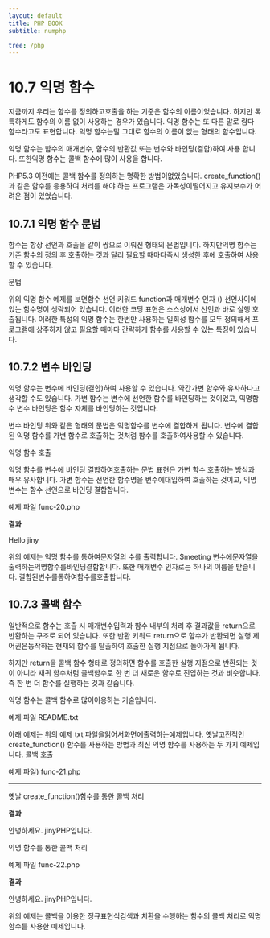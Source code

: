 ```yaml
---
layout: default
title: PHP BOOK
subtitle: numphp

tree: /php
---
```


# 10.7 익명 함수

지금까지 우리는 함수를 정의하고호출을 하는 기준은 함수의 이름이었습니다. 하지만 톡특하게도 함수의 이름 없이 사용하는 경우가 있습니다. 익명 함수는 또 다른 말로 람다 함수라고도 표현합니다. 익명 함수는말 그대로 함수의 이름이 없는 형태의 함수입니다.

익명 함수는 함수의 매개변수, 함수의 반환값 또는 변수와 바인딩(결합)하여 사용 합니다. 또한익명 함수는 콜백 함수에 많이 사용을 합니다.

PHP5.3 이전에는 콜백 함수를 정의하는 명확한 방법이없었습니다. create_function()과 같은 함수를 응용하여 처리를 해야 하는 프로그램은 가독성이떨어지고 유지보수가 어려운 점이 있었습니다.

## 10.7.1 익명 함수 문법

함수는 항상 선언과 호출을 같이 쌍으로 이뤄진 형태의 문법입니다. 하지만익명 함수는 기존 함수의 정의 후 호출하는 것과 달리 필요할 때마다즉시 생성한 후에 호출하여 사용할 수 있습니다.

문법

위의 익명 함수 예제를 보면함수 선언 키워드 function과 매개변수 인자 () 선언사이에 있는 함수명이 생략되어 있습니다. 이러한 코딩 표현은 소스상에서 선언과 바로 실행 호출됩니다.
이러한 특성의 익명 함수는 한번만 사용하는 일회성 함수를 모두 정의해서 프로그램에 상주하지 않고 필요할 때마다 간략하게 함수를 사용할 수 있는 특징이 있습니다.

## 10.7.2 변수 바인딩

익명 함수는 변수에 바인딩(결합)하여 사용할 수 있습니다. 약간가변 함수와 유사하다고 생각할 수도 있습니다. 가변 함수는 변수에 선언한 함수를 바인딩하는 것이었고, 익명함수 변수 바인딩은 함수 자체를 바인딩하는 것입니다.

변수 바인딩
위와 같은 형태의 문법은 익명함수를 변수에 결합하게 됩니다. 변수에 결합된 익명 함수를 가변 함수로 호출하는 것처럼 함수를 호출하여사용할 수 있습니다.

익명 함수 호출

익명 함수를 변수에 바인딩 결합하여호출하는 문법 표현은 가변 함수 호출하는 방식과 매우 유사합니다. 가변 함수는 선언한 함수명을 변수에대입하여 호출하는 것이고, 익명 변수는 함수 선언으로 바인딩 결합합니다.

예제 파일 func-20.php

 

**결과**

Hello jiny 

 

위의 예제는 익명 함수를 통하여문자열의 수를 출력합니다. $meeting 변수에문자열을출력하는익명함수를바인딩결합합니다. 또한 매개변수 인자로는 하나의 이름을 받습니다. 결합된변수를통하여함수를호출합니다.

 
## 10.7.3 콜백 함수

일반적으로 함수는 호출 시 매개변수입력과 함수 내부의 처리 후 결과값을 return으로 반환하는 구조로 되어 있습니다. 또한 반환 키워드 return으로 함수가 반환되면 실행 제어권은동작하는 현재의 함수를 탈출하여 호출한 실행 지점으로 돌아가게 됩니다.

 

하지만 return을 콜백 함수 형태로 정의하면 함수를 호출한 실행 지점으로 반환되는 것이 아니라 재귀 함수처럼 콜백함수로 한 번 더 새로운 함수로 진입하는 것과 비슷합니다. 즉 한 번 더 함수를 실행하는 것과 같습니다.

 

익명 함수는 콜백 함수로 많이이용하는 기술입니다.

 

예제 파일 README.txt 

 

아래 예제는 위의 예제 txt 파일을읽어서화면에출력하는예제입니다.  옛날고전적인create_function() 함수를 사용하는 방법과 최신 익명 함수를 사용하는 두 가지 예제입니다. 
콜백 호출



예제 파일) func-21.php

** **

옛날 create_function()함수를 통한 콜백 처리

 

**결과**

안녕하세요. jinyPHP입니다. 

 

익명 함수를 통한 콜백 처리

 

예제 파일 func-22.php

 

**결과**

안녕하세요. jinyPHP입니다.

 

위의 예제는 콜백을 이용한 정규표현식검색과 치환을 수행하는 함수의 콜백 처리로 익명 함수를 사용한 예제입니다.